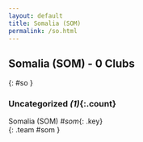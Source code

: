 ```yaml
---
layout: default
title: Somalia (SOM)
permalink: /so.html
---
```



## Somalia (SOM) - 0 Clubs
{: #so }









### Uncategorized _(1)_{:.count}


Somalia  (SOM)  _#som_{: .key} <br>
{: .team #som }


 
